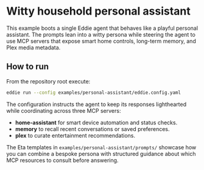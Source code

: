 # Witty household personal assistant

This example boots a single Eddie agent that behaves like a playful personal
assistant. The prompts lean into a witty persona while steering the agent to use
MCP servers that expose smart home controls, long-term memory, and Plex media
metadata.

## How to run

From the repository root execute:

```bash
eddie run --config examples/personal-assistant/eddie.config.yaml
```

The configuration instructs the agent to keep its responses lighthearted while
coordinating across three MCP servers:

- **home-assistant** for smart device automation and status checks.
- **memory** to recall recent conversations or saved preferences.
- **plex** to curate entertainment recommendations.

The Eta templates in `examples/personal-assistant/prompts/` showcase how you can
combine a bespoke persona with structured guidance about which MCP resources to
consult before answering.
